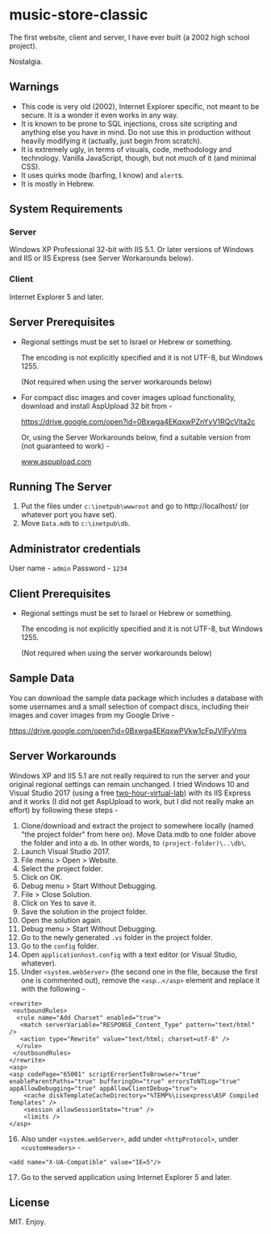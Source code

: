# music-store-classic
The first website, client and server, I have ever built (a 2002 high school project).

Nostalgia.

## Warnings
- This code is very old (2002), Internet Explorer specific, not meant to be secure. It is a wonder it even works in any way.
- It is known to be prone to SQL injections, cross site scripting and anything else you have in mind. Do not use this in production without heavily modifying it (actually, just begin from scratch).
- It is extremely ugly, in terms of visuals, code, methodology and technology. Vanilla JavaScript, though, but not much of it (and minimal CSS).
- It uses quirks mode (barfing, I know) and `alert`s.
- It is mostly in Hebrew.

## System Requirements
### Server
Windows XP Professional 32-bit with IIS 5.1. Or later versions of Windows and IIS or IIS Express (see Server Workarounds below).

### Client
Internet Explorer 5 and later.

## Server Prerequisites
- Regional settings must be set to Israel or Hebrew or something.
  
  The encoding is not explicitly specified and it is not UTF-8, but Windows 1255.
  
  (Not required when using the server workarounds below)
- For compact disc images and cover images upload functionality, download and install AspUpload 32 bit from -

  https://drive.google.com/open?id=0Bxwga4EKqxwPZnYyV1RQcVlta2c
  
  Or, using the Server Workarounds below, find a suitable version from (not guaranteed to work) -

  www.aspupload.com

## Running The Server
1. Put the files under `c:\inetpub\wwwroot` and go to http://localhost/ (or whatever port you have set).
2. Move `Data.mdb` to `c:\inetpub\db`.

## Administrator credentials
User name - `admin`
Password - `1234`

## Client Prerequisites
- Regional settings must be set to Israel or Hebrew or something.
  
  The encoding is not explicitly specified and it is not UTF-8, but Windows 1255.
  
  (Not required when using the server workarounds below)

## Sample Data
You can download the sample data package which includes a database with some usernames and a small selection of compact discs, including their images and cover images from my Google Drive -

https://drive.google.com/open?id=0Bxwga4EKqxwPVkw1cFpJVlFyVms

## Server Workarounds
Windows XP and IIS 5.1 are not really required to run the server and your original regional settings can remain unchanged. I tried Windows 10 and Visual Studio 2017 (using a free [two-hour-virtual-lab](https://vlabs.holsystems.com/vlabs/technet?eng=VLabs&auth=none&src=vlabs&altadd=true&labid=32158&lod=true)) with its IIS Express and it works (I did not get AspUpload to work, but I did not really make an effort) by following these steps -
1. Clone/download and extract the project to somewhere locally (named "the project folder" from here on). Move Data.mdb to one folder above the folder and into a `db`. In other words, to `(project-folder)\..\db\`.
2. Launch Visual Studio 2017.
3. File menu > Open > Website.
4. Select the project folder.
5. Click on OK.
6. Debug menu > Start Without Debugging.
7. File > Close Solution.
8. Click on Yes to save it.
9. Save the solution in the project folder.
10. Open the solution again.
11. Debug menu > Start Without Debugging.
12. Go to the newly generated `.vs` folder in the project folder.
13. Go to the `config` folder.
14. Open `applicationhost.config` with a text editor (or Visual Studio, whatever).
15. Under `<system.webServer>` (the second one in the file, because the first one is commented out), remove the `<asp`...`</asp>` element and replace it with the following -
```
<rewrite>
 <outboundRules>
  <rule name="Add Charset" enabled="true">
   <match serverVariable="RESPONSE_Content_Type" pattern="text/html" />
   <action type="Rewrite" value="text/html; charset=utf-8" />
  </rule>
 </outboundRules>
</rewrite>
<asp>
<asp codePage="65001" scriptErrorSentToBrowser="true" enableParentPaths="true" bufferingOn="true" errorsToNTLog="true" appAllowDebugging="true" appAllowClientDebug="true">
    <cache diskTemplateCacheDirectory="%TEMP%\iisexpress\ASP Compiled Templates" />
    <session allowSessionState="true" />
    <limits />
</asp>
```
16. Also under `<system.webServer>`, add under `<httpProtocol>`, under `<customHeaders>` -
```
<add name="X-UA-Compatible" value="IE=5"/>
```
17. Go to the served application using Internet Explorer 5 and later.

## License
MIT. Enjoy.
